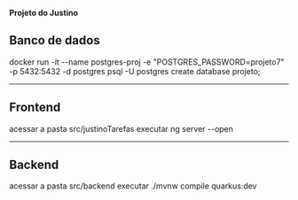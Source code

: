 **Projeto do Justino**


## Banco de dados

docker run -it --name postgres-proj -e "POSTGRES_PASSWORD=projeto7" -p 5432:5432 -d postgres
psql -U postgres
create database projeto;


---

## Frontend 

acessar a pasta src/justinoTarefas 
executar 
	ng server --open

---

## Backend

acessar a pasta src/backend
executar
   ./mvnw compile quarkus:dev